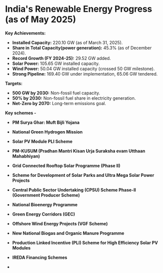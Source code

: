# India's Renewable Energy Progress (as of May 2025)

**Key Achievements:**

* **Installed Capacity:** 220.10 GW (as of March 31, 2025).
* **Share in Total Capacity(power generation):** 45.3% (as of December 2024).
* **Record Growth (FY 2024-25):** 29.52 GW added.
* **Solar Power:** 105.65 GW installed capacity.
* **Wind Power:** 50.04 GW installed capacity (crossed 50 GW milestone).
* **Strong Pipeline:** 169.40 GW under implementation, 65.06 GW tendered.

**Targets:**

* **500 GW by 2030:** Non-fossil fuel capacity.
* **50% by 2030:** Non-fossil fuel share in electricity generation.
* **Net-Zero by 2070:** Long-term emissions goal.


**Key schemes -** 

- **PM Surya Ghar: Muft Bijli Yojana**  
- **National Green Hydrogen Mission**
- **Solar PV Module PLI Scheme**
- **PM-KUSUM (Pradhan Mantri Kisan Urja Suraksha evam Utthaan Mahabhiyan)**  
    
- **Grid Connected Rooftop Solar Programme (Phase II)**  
    
- **Scheme for Development of Solar Parks and Ultra Mega Solar Power Projects**
- **Central Public Sector Undertaking (CPSU) Scheme Phase-II (Government Producer Scheme)**  
    
- **National Bioenergy Programme**
- **Green Energy Corridors (GEC)**
- **Offshore Wind Energy Projects (VGF Scheme)**
- **New National Biogas and Organic Manure Programme**  
    
- **Production Linked Incentive (PLI) Scheme for High Efficiency Solar PV Modules**  
    
- **IREDA Financing Schemes**
- 